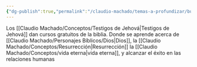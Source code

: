 ```yaml
---
{"dg-publish":true,"permalink":"/claudio-machado/temas-a-profundizar/buenas-nuevas/estudiar-la-biblia/"}
---
```


Los [[Claudio Machado/Conceptos/Testigos de Jehová\|Testigos de Jehová]] dan cursos gratuitos de la biblia. Donde se aprende acerca de [[Claudio Machado/Personajes Bíblicos/Dios\|Dios]], la [[Claudio Machado/Conceptos/Resurrección\|Resurrección]] la [[Claudio Machado/Conceptos/vida eterna\|vida eterna]], y alcanzar el éxito en las relaciones humanas 